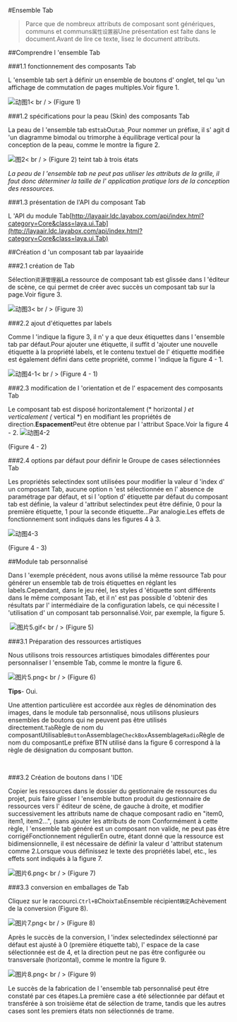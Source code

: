 #Ensemble Tab

> Parce que de nombreux attributs de composant sont génériques, communs et communs`属性设置器`Une présentation est faite dans le document.Avant de lire ce texte, lisez le document attributs.

##Comprendre l 'ensemble Tab

###1.1 fonctionnement des composants Tab

L 'ensemble tab sert à définir un ensemble de boutons d' onglet, tel qu 'un affichage de commutation de pages multiples.Voir figure 1.

![动图1](img/1.gif)< br / > (Figure 1)

###1.2 spécifications pour la peau (Skin) des composants Tab

La peau de l 'ensemble tab est`tab`Ou`tab_`Pour nommer un préfixe, il s' agit d 'un diagramme bimodal ou trimorphe à équilibrage vertical pour la conception de la peau, comme le montre la figure 2.

![图2](img/2.png)< br / > (Figure 2) teint tab à trois états

*La peau de l 'ensemble tab ne peut pas utiliser les attributs de la grille, il faut donc déterminer la taille de l' application pratique lors de la conception des ressources.*

###1.3 présentation de l'API du composant Tab

L 'API du module Tab[http://layaair.ldc.layabox.com/api/index.html?category=Core&class=laya.ui.Tab](http://layaair.ldc.layabox.com/api/index.html?category=Core&class=laya.ui.Tab)



##Création d 'un composant tab par layaairide

###2.1 création de Tab


Sélection`资源管理器`La ressource de composant tab est glissée dans l 'éditeur de scène, ce qui permet de créer avec succès un composant tab sur la page.Voir figure 3.

​![动图3](img/3.gif)< br / > (Figure 3)



###2.2 ajout d'étiquettes par labels

Comme l 'indique la figure 3, il n' y a que deux étiquettes dans l 'ensemble tab par défaut.Pour ajouter une étiquette, il suffit d 'ajouter une nouvelle étiquette à la propriété labels, et le contenu textuel de l' étiquette modifiée est également défini dans cette propriété, comme l 'indique la figure 4 - 1.

![动图4-1](img/4-1.gif)< br / > (Figure 4 - 1)



###2.3 modification de l 'orientation et de l' espacement des composants Tab

Le composant tab est disposé horizontalement (* horizontal *) et verticalement (* vertical *) en modifiant les propriétés de direction.**Espacement**Peut être obtenue par l 'attribut Space.Voir la figure 4 - 2.
![动图4-2](img/4-2.gif) 

(Figure 4 - 2)

###2.4 options par défaut pour définir le Groupe de cases sélectionnées Tab

Les propriétés selectindex sont utilisées pour modifier la valeur d 'index d' un composant Tab, aucune option n 'est sélectionnée en l' absence de paramétrage par défaut, et si l 'option d' étiquette par défaut du composant tab est définie, la valeur d 'attribut selectindex peut être définie, 0 pour la première étiquette, 1 pour la seconde étiquette...Par analogie.Les effets de fonctionnement sont indiqués dans les figures 4 à 3.

![动图4-3](img/4-3.gif) 

(Figure 4 - 3)



##Module tab personnalisé

Dans l 'exemple précédent, nous avons utilisé la même ressource Tab pour générer un ensemble tab de trois étiquettes en réglant les labels.Cependant, dans le jeu réel, les styles d 'étiquette sont différents dans le même composant Tab, et il n' est pas possible d 'obtenir des résultats par l' intermédiaire de la configuration labels, ce qui nécessite l 'utilisation d' un composant tab personnalisé.Voir, par exemple, la figure 5.



​	![图片5.gif](img/5.gif)< br / > (Figure 5)



###3.1 Préparation des ressources artistiques

Nous utilisons trois ressources artistiques bimodales différentes pour personnaliser l 'ensemble Tab, comme le montre la figure 6.



 ![图片5.png](img/6.png)< br / > (Figure 6)

**Tips**- Oui.

Une attention particulière est accordée aux règles de dénomination des images, dans le module tab personnalisé, nous utilisons plusieurs ensembles de boutons qui ne peuvent pas être utilisés directement.`Tab`Règle de nom du composantUtilisable`Button`Assemblage`CheckBox`Assemblage`Radio`Règle de nom du composantLe préfixe BTN utilisé dans la figure 6 correspond à la règle de désignation du composant button.

​

###3.2 Création de boutons dans l 'IDE

Copier les ressources dans le dossier du gestionnaire de ressources du projet, puis faire glisser l 'ensemble button produit du gestionnaire de ressources vers l' éditeur de scène, de gauche à droite, et modifier successivement les attributs name de chaque composant radio en "item0, item1, item2...", (sans ajouter les attributs de nom Conformément à cette règle, l 'ensemble tab généré est un composant non valide, ne peut pas être corrigéFonctionnement régulierEn outre, étant donné que la ressource est bidimensionnelle, il est nécessaire de définir la valeur d 'attribut statenum comme 2.Lorsque vous définissez le texte des propriétés label, etc., les effets sont indiqués à la figure 7.

![图片6.png](img/7.png)< br / > (Figure 7)



###3.3 conversion en emballages de Tab

Cliquez sur le raccourci.`Ctrl+B`Choix`Tab`Ensemble récipient`确定`Achèvement de la conversion (Figure 8).

​![图片7.png](img/8.png)< br / > (Figure 8)



Après le succès de la conversion, l 'index selectedindex sélectionné par défaut est ajusté à 0 (première étiquette tab), l' espace de la case sélectionnée est de 4, et la direction peut ne pas être configurée ou transversale (horizontal), comme le montre la figure 9.

​![图片8.png](img/9.png)< br / > (Figure 9)

Le succès de la fabrication de l 'ensemble tab personnalisé peut être constaté par ces étapes.La première case a été sélectionnée par défaut et transférée à son troisième état de sélection de trame, tandis que les autres cases sont les premiers états non sélectionnés de trame.






